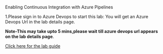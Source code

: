  Enabling Continuous Integration with Azure Pipelines
 
1.Please sign in to Azure Devops to start this lab: You will get an Azure Devops Url in the lab details page.

**Note-This may take upto 5 mins,please wait till azure devops url appears on the lab details page**.

<a href="https://www.azuredevopslabs.com/labs/azuredevops/continuousintegration/"> Click here for the lab guide </a>
